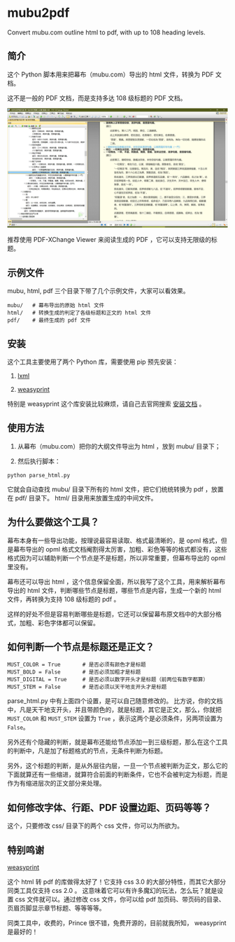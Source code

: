 # mubu2pdf
Convert mubu.com outline html to pdf, with up to 108 heading levels. 

## 简介
这个 Python 脚本用来把幕布（mubu.com）导出的 html 文件，转换为 PDF 文档。

这不是一般的 PDF 文档，而是支持多达 108 级标题的 PDF 文档。

![PDF 阅读效果](images/pdf.jpg)

推荐使用 PDF-XChange Viewer 来阅读生成的 PDF ，它可以支持无限级的标题。

## 示例文件
mubu, html, pdf 三个目录下带了几个示例文件，大家可以看效果。
```
mubu/   # 幕布导出的原始 html 文件
html/   # 转换生成的判定了各级标题和正文的 html 文件
pdf/    # 最终生成的 pdf 文件
```

## 安装

这个工具主要使用了两个 Python 库，需要使用 pip 预先安装：

1. [lxml](https://github.com/lxml/lxml)

2. [weasyprint](https://github.com/Kozea/WeasyPrint)

特别是 weasyprint 这个库安装比较麻烦，请自己去官网搜索 [安装文档](https://weasyprint.readthedocs.io/en/stable/install.html) 。

## 使用方法

1. 从幕布（mubu.com）把你的大纲文件导出为 html ，放到 mubu/ 目录下；

2. 然后执行脚本： 

```
python parse_html.py
```

它就会自动查找 mubu/ 目录下所有的 html 文件，把它们统统转换为 pdf ，放置在 pdf/ 目录下。
html/ 目录用来放置生成的中间文件。

## 为什么要做这个工具？

幕布本身有一些导出功能，按理说最容易读取、格式最清晰的，是 opml 格式，但是幕布导出的 opml 格式文档阉割得太厉害，加粗、彩色等等的格式都没有，这些格式因为可以辅助判断一个节点是不是标题，所以非常重要，但幕布导出的 opml 里没有。

幕布还可以导出 html ，这个信息保留全面，所以我写了这个工具，用来解析幕布导出的 html 文件，判断哪些节点是标题，哪些节点是内容，生成一个新的 html 文件，再转换为支持 108 级标题的 pdf 。

这样的好处不但是容易判断哪些是标题，它还可以保留幕布原文档中的大部分格式，加粗、彩色字体都可以保留。

## 如何判断一个节点是标题还是正文？
```
MUST_COLOR = True       # 是否必须有颜色才是标题
MUST_BOLD = False       # 是否必须加粗才是标题
MUST_DIGITAL = True     # 是否必须以数字开头才是标题（前两位有数字都算）
MUST_STEM = False       # 是否必须以天干地支开头才是标题
```
parse_html.py 中有上面四个设置，是可以自己随意修改的。
比方说，你的文档中，凡是天干地支开头，并且带颜色的，就是标题，其它是正文，那么，你就把 `MUST_COLOR` 和 `MUST_STEM` 设置为 `True` ，表示这两个是必须条件，另两项设置为 `False`。

另外还有个隐藏的判断，就是幕布还能给节点添加一到三级标题，那么在这个工具的判断中，凡是加了标题格式的节点，无条件判断为标题。

另外，这个标题的判断，是从外层往内层，一旦一个节点被判断为正文，那么它的下面就算还有一些缩进，就算符合前面的判断条件，它也不会被判定为标题，而是作为有缩进层次的正文部分来处理。

## 如何修改字体、行距、PDF 设置边距、页码等等？
这个，只要修改 css/ 目录下的两个 css 文件，你可以为所欲为。

## 特别鸣谢

[weasyprint](https://github.com/Kozea/WeasyPrint)

这个 html 转 pdf 的库做得太好了！它支持 css 3.0 的大部分特性，而其它大部分同类工具仅支持 css 2.0 。
这意味着它可以有许多魔幻的玩法，怎么玩？就是设置 css 文件就可以。通过修改 css 文件，你可以给 pdf 加页码、带页码的目录、页眉页脚显示章节标题、等等等等。

同类工具中，收费的，Prince 很不错，免费开源的，目前就我所知， weasyprint 是最好的！
